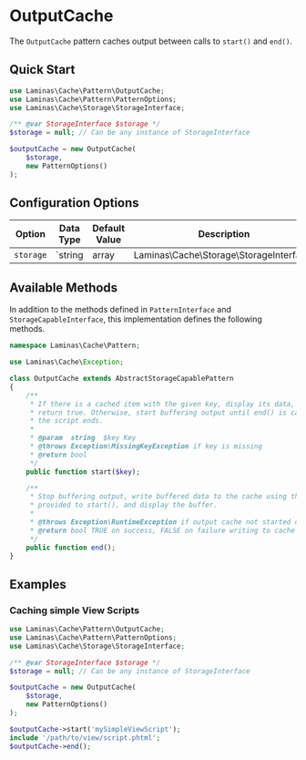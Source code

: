 # OutputCache

The `OutputCache` pattern caches output between calls to `start()` and `end()`.

## Quick Start

```php
use Laminas\Cache\Pattern\OutputCache;
use Laminas\Cache\Pattern\PatternOptions;
use Laminas\Cache\Storage\StorageInterface;

/** @var StorageInterface $storage */
$storage = null; // Can be any instance of StorageInterface

$outputCache = new OutputCache(
    $storage,
    new PatternOptions()
);
```

## Configuration Options

Option | Data Type | Default Value | Description
------ | --------- | ------------- | -----------
`storage` | `string | array | Laminas\Cache\Storage\StorageInterface` | none | **deprecated** Adapter used for reading and writing cached data.

## Available Methods

In addition to the methods defined in `PatternInterface` and `StorageCapableInterface`, this implementation
defines the following methods.

```php
namespace Laminas\Cache\Pattern;

use Laminas\Cache\Exception;

class OutputCache extends AbstractStorageCapablePattern
{
    /**
     * If there is a cached item with the given key, display its data, and
     * return true. Otherwise, start buffering output until end() is called, or
     * the script ends.
     *
     * @param  string  $key Key
     * @throws Exception\MissingKeyException if key is missing
     * @return bool
     */
    public function start($key);

    /**
     * Stop buffering output, write buffered data to the cache using the key
     * provided to start(), and display the buffer.
     *
     * @throws Exception\RuntimeException if output cache not started or buffering not active
     * @return bool TRUE on success, FALSE on failure writing to cache
     */
    public function end();
}
```

## Examples

### Caching simple View Scripts

```php
use Laminas\Cache\Pattern\OutputCache;
use Laminas\Cache\Pattern\PatternOptions;
use Laminas\Cache\Storage\StorageInterface;

/** @var StorageInterface $storage */
$storage = null; // Can be any instance of StorageInterface

$outputCache = new OutputCache(
    $storage,
    new PatternOptions()
);

$outputCache->start('mySimpleViewScript');
include '/path/to/view/script.phtml';
$outputCache->end();
```
